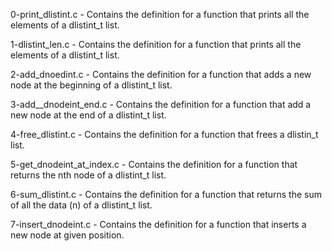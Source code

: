 0-print_dlistint.c - Contains the definition for a function that prints all the elements of a dlistint_t list.

1-dlistint_len.c - Contains the definition for a function that prints all the elements of a dlistint_t list.

2-add_dnoedint.c - Contains the definition for a function that adds a new node at the beginning of a dlistint_t list.

3-add__dnodeint_end.c - Contains the definition for a function that add a new node at the end of a dlistint_t list.

4-free_dlistint.c - Contains the definition for a function that frees a dlistin_t list.

5-get_dnodeint_at_index.c - Contains the definition for a function that returns the nth node of a dlistint_t list.

6-sum_dlistint.c - Contains the definition for a function that returns the sum of all the data (n) of a dlistint_t list.

7-insert_dnodeint.c - Contains the definition for a function that inserts a new node at given position.


